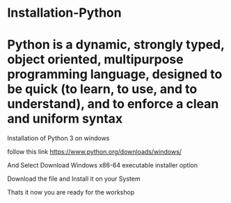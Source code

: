 # Installation-Python

# Python is a dynamic, strongly typed, object oriented, multipurpose programming language, designed to be quick (to learn, to use, and to understand), and to enforce a clean and uniform syntax

Installation of Python 3 on windows

follow this link https://www.python.org/downloads/windows/

And Select Download Windows x86-64 executable installer option

Download the file and Install it on your System 

Thats it now you are ready for the workshop
